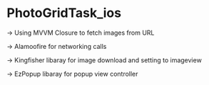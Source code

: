 # PhotoGridTask_ios

-> Using MVVM Closure to fetch images from URL

-> Alamoofire for networking calls

-> Kingfisher libaray for image download and setting to imageview

-> EzPopup libaray for popup view controller

